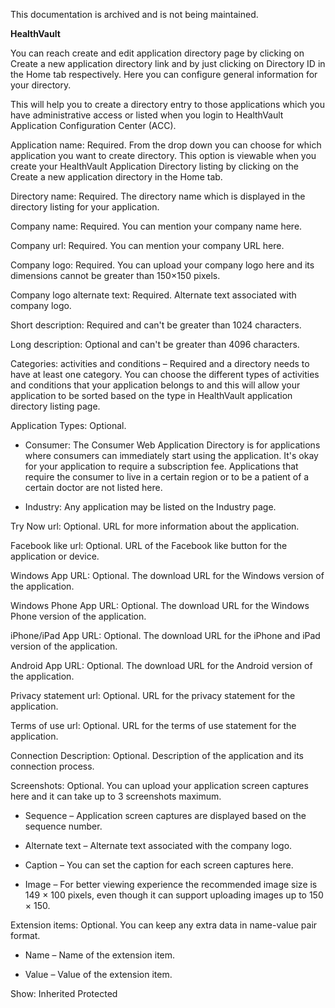 This documentation is archived and is not being maintained.

**HealthVault**

<span></span>
You can reach create and edit application directory page by clicking on <span class="label">Create a new application directory</span> link and by just clicking on <span class="label">Directory ID</span> in the <span class="label">Home</span> tab respectively. Here you can configure general information for your directory.

This will help you to create a directory entry to those applications which you have administrative access or listed when you login to HealthVault Application Configuration Center (ACC).

<span id="Content"></span>
<span class="label">Application name</span>: Required. From the drop down you can choose for which application you want to create directory. This option is viewable when you create your HealthVault Application Directory listing by clicking on the <span class="label">Create a new application directory</span> in the <span class="label">Home</span> tab.

<span class="label">Directory name</span>: Required. The directory name which is displayed in the directory listing for your application.

<span class="label">Company name</span>: Required. You can mention your company name here.

<span class="label">Company url</span>: Required. You can mention your company URL here.

<span class="label">Company logo</span>: Required. You can upload your company logo here and its dimensions cannot be greater than 150×150 pixels.

<span class="label">Company logo alternate text</span>: Required. Alternate text associated with company logo.

<span class="label">Short description</span>: Required and can't be greater than 1024 characters.

<span class="label">Long description</span>: Optional and can't be greater than 4096 characters.

<span class="label">Categories</span>: activities and conditions – Required and a directory needs to have at least one category. You can choose the different types of activities and conditions that your application belongs to and this will allow your application to be sorted based on the type in HealthVault application directory listing page.

<span class="label">Application Types:</span> Optional.

-   <span class="label">Consumer</span>: The Consumer Web Application Directory is for applications where consumers can immediately start using the application. It's okay for your application to require a subscription fee. Applications that require the consumer to live in a certain region or to be a patient of a certain doctor are not listed here.

-   <span class="label">Industry</span>: Any application may be listed on the Industry page.

<span class="label">Try Now url</span>: Optional. URL for more information about the application.

<span class="label">Facebook like url</span>: Optional. URL of the Facebook like button for the application or device.

<span class="label">Windows App URL</span>: Optional. The download URL for the Windows version of the application.

<span class="label">Windows Phone App URL</span>: Optional. The download URL for the Windows Phone version of the application.

<span class="label">iPhone/iPad App URL</span>: Optional. The download URL for the iPhone and iPad version of the application.

<span class="label">Android App URL</span>: Optional. The download URL for the Android version of the application.

<span class="label">Privacy statement url</span>: Optional. URL for the privacy statement for the application.

<span class="label">Terms of use url</span>: Optional. URL for the terms of use statement for the application.

<span class="label">Connection Description</span>: Optional. Description of the application and its connection process.

<span class="label">Screenshots</span>: Optional. You can upload your application screen captures here and it can take up to 3 screenshots maximum.

-   <span class="label">Sequence</span> – Application screen captures are displayed based on the sequence number.

-   <span class="label">Alternate text</span> – Alternate text associated with the company logo.

-   <span class="label">Caption</span> – You can set the caption for each screen captures here.

-   <span class="label">Image</span> – For better viewing experience the recommended image size is 149 × 100 pixels, even though it can support uploading images up to 150 × 150.

<span class="label">Extension items</span>: Optional. You can keep any extra data in name-value pair format.

-   <span class="label">Name</span> – Name of the extension item.

-   <span class="label">Value</span> – Value of the extension item.

<span>Show:</span> Inherited Protected
